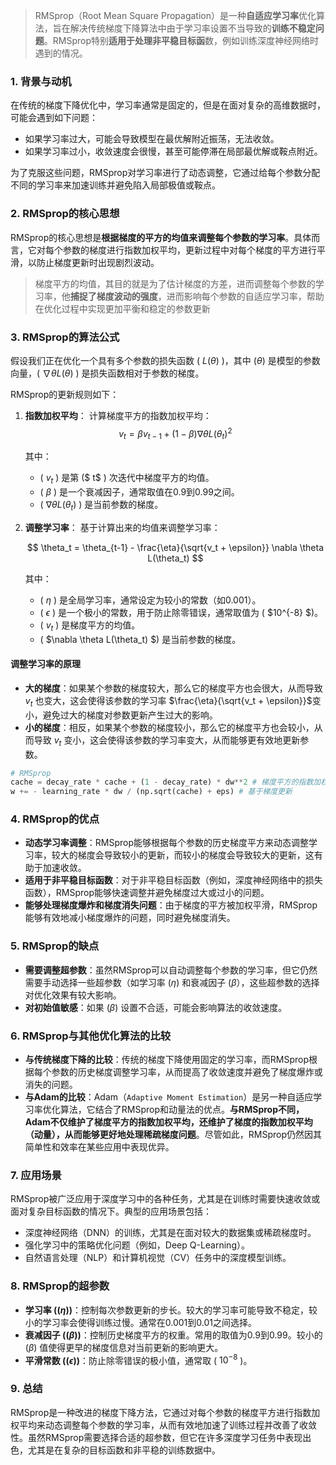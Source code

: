 >  RMSprop（Root Mean Square Propagation）是一种**自适应学习率**优化算法，旨在解决传统梯度下降算法中由于学习率设置不当导致的**训练不稳定问题**。RMSprop特别**适用于处理非平稳目标函**数，例如训练深度神经网络时遇到的情况。

### 1. **背景与动机**
在传统的梯度下降优化中，学习率通常是固定的，但是在面对复杂的高维数据时，可能会遇到如下问题：
- 如果学习率过大，可能会导致模型在最优解附近振荡，无法收敛。
- 如果学习率过小，收敛速度会很慢，甚至可能停滞在局部最优解或鞍点附近。

为了克服这些问题，RMSprop对学习率进行了动态调整，它通过给每个参数分配不同的学习率来加速训练并避免陷入局部极值或鞍点。

### 2. **RMSprop的核心思想**
RMSprop的核心思想是**根据梯度的平方的均值来调整每个参数的学习率**。具体而言，它对每个参数的梯度进行指数加权平均，更新过程中对每个梯度的平方进行平滑，以防止梯度更新时出现剧烈波动。

> 梯度平方的均值，其目的就是为了估计梯度的方差，进而调整每个参数的学习率，他**捕捉了梯度波动的强度**，进而影响每个参数的自适应学习率，帮助在优化过程中实现更加平衡和稳定的参数更新

### 3. **RMSprop的算法公式**

假设我们正在优化一个具有多个参数的损失函数 \( $L(\theta)$ \)，其中 \($\theta$\) 是模型的参数向量，\( $\nabla \theta L(\theta)$ \) 是损失函数相对于参数的梯度。

RMSprop的更新规则如下：

1. **指数加权平均**：
   计算梯度平方的指数加权平均：
   $$
   v_t = \beta v_{t-1} + (1 - \beta) \nabla \theta L(\theta_t)^2
   $$
   
   
   
   其中：
   - \( $v_t$ \) 是第 \($ t$ \) 次迭代中梯度平方的均值。
   - \( $\beta$ \) 是一个衰减因子，通常取值在0.9到0.99之间。
   - \( $\nabla \theta L(\theta_t)$ \) 是当前参数的梯度。
   
2. **调整学习率**：
   基于计算出来的均值来调整学习率：

   $$
   \theta_t = \theta_{t-1} - \frac{\eta}{\sqrt{v_t + \epsilon}} \nabla \theta L(\theta_t)
   $$

   
   
   其中：
   - \( $\eta$ \) 是全局学习率，通常设定为较小的常数（如0.001）。
   - \( $\epsilon$ \) 是一个极小的常数，用于防止除零错误，通常取值为 \( $10^{-8} $\)。
   - \( $v_t$ \) 是梯度平方的均值。
   - \( $\nabla \theta L(\theta_t) $\) 是当前参数的梯度。

#### **调整学习率的原理**

- **大的梯度**：如果某个参数的梯度较大，那么它的梯度平方也会很大，从而导致 $v_t$ 也变大，这会使得该参数的学习率 $\frac{\eta}{\sqrt{v_t + \epsilon}}$变小，避免过大的梯度对参数更新产生过大的影响。
- **小的梯度**：相反，如果某个参数的梯度较小，那么它的梯度平方也会较小，从而导致 $v_t$ 变小，这会使得该参数的学习率变大，从而能够更有效地更新参数。

~~~python
# RMSprop
cache = decay_rate * cache + (1 - decay_rate) * dw**2 # 梯度平方的指数加权平均
w += - learning_rate * dw / (np.sqrt(cache) + eps) # 基于梯度更新
~~~



### 4. **RMSprop的优点**
- **动态学习率调整**：RMSprop能够根据每个参数的历史梯度平方来动态调整学习率，较大的梯度会导致较小的更新，而较小的梯度会导致较大的更新，这有助于加速收敛。
- **适用于非平稳目标函数**：对于非平稳目标函数（例如，深度神经网络中的损失函数），RMSprop能够快速调整并避免梯度过大或过小的问题。
- **能够处理梯度爆炸和梯度消失问题**：由于梯度的平方被加权平滑，RMSprop能够有效地减小梯度爆炸的问题，同时避免梯度消失。

### 5. **RMSprop的缺点**
- **需要调整超参数**：虽然RMSprop可以自动调整每个参数的学习率，但它仍然需要手动选择一些超参数（如学习率 \($\eta$\) 和衰减因子 \($\beta$），这些超参数的选择对优化效果有较大影响。
- **对初始值敏感**：如果 \($\beta$\) 设置不合适，可能会影响算法的收敛速度。

### 6. **RMSprop与其他优化算法的比较**
- **与传统梯度下降的比较**：传统的梯度下降使用固定的学习率，而RMSprop根据每个参数的历史梯度调整学习率，从而提高了收敛速度并避免了梯度爆炸或消失的问题。
- **与Adam的比较**：Adam（`Adaptive Moment Estimation`）是另一种自适应学习率优化算法，它结合了RMSprop和动量法的优点。**与RMSprop不同，Adam不仅维护了梯度平方的指数加权平均，还维护了梯度的指数加权平均（动量），从而能够更好地处理稀疏梯度问题**。尽管如此，RMSprop仍然因其简单性和效率在某些应用中表现优异。

### 7. **应用场景**
RMSprop被广泛应用于深度学习中的各种任务，尤其是在训练时需要快速收敛或面对复杂目标函数的情况下。典型的应用场景包括：
- 深度神经网络（DNN）的训练，尤其是在面对较大的数据集或稀疏梯度时。
- 强化学习中的策略优化问题（例如，Deep Q-Learning）。
- 自然语言处理（NLP）和计算机视觉（CV）任务中的深度模型训练。

### 8. **RMSprop的超参数**
- **学习率 (\($\eta$\))**：控制每次参数更新的步长。较大的学习率可能导致不稳定，较小的学习率会使得训练过慢。通常在0.001到0.01之间选择。
- **衰减因子 (\($\beta$\))**：控制历史梯度平方的权重。常用的取值为0.9到0.99。较小的 \($\beta$\) 值使得更早的梯度信息对当前更新的影响更大。
- **平滑常数 (\($\epsilon$\))**：防止除零错误的极小值，通常取 \( $10^{-8}$ \)。

### 9. **总结**
RMSprop是一种改进的梯度下降方法，它通过对每个参数的梯度平方进行指数加权平均来动态调整每个参数的学习率，从而有效地加速了训练过程并改善了收敛性。虽然RMSprop需要选择合适的超参数，但它在许多深度学习任务中表现出色，尤其是在复杂的目标函数和非平稳的训练数据中。

